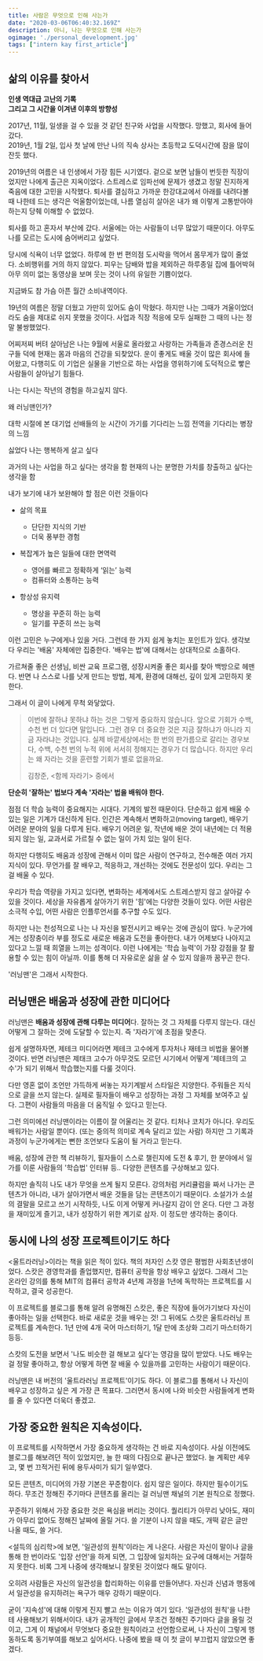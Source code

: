 ```yaml
---
title: 사람은 무엇으로 인해 사는가 
date: "2020-03-06T06:40:32.169Z"
description: 아니, 나는 무엇으로 인해 사는가
ogimage: './personal_development.jpg'
tags: ["intern kay first_article"]
---
```


## 삶의 이유를 찾아서

**인생 역대급 고난의 기록** <br>
**그리고 그 시간을 이겨낸 이후의 방향성**

2017년, 11월, 일생을 걸 수 있을 것 같던 친구와 사업을 시작했다. 망했고, 회사에 들어갔다.<br>
2019년, 1월 2일, 입사 첫 날에 만난 나의 직속 상사는 초등학교 도덕시간에 잠을 많이 잔듯 했다.

2019년의 여름은 내 인생에서 가장 힘든 시기였다.
겉으로 보면 남들이 번듯한 직장이었지만 나에게 출근은 지옥이었다.
스트레스로 임파선에 문제가 생겼고 정말 진지하게 죽음에 대한 고민을 시작했다.
퇴사를 결심하고 가까운 한강대교에서 아래를 내려다볼 때 나한테 드는 생각은 억울함이었는데,
나름 열심히 살아온 내가 왜 이렇게 고통받아야 하는지 당췌 이해할 수 없었다.

퇴사를 하고 혼자서 부산에 갔다. 서울에는 아는 사람들이 너무 많았기 때문이다.
아무도 나를 모르는 도시에 숨어버리고 싶었다.

당시에 식욕이 너무 없었다. 하루에 한 번 편의점 도시락을 먹어서 몸무게가 많이 줄었다.
소비행위를 거의 하지 않았다. 피우는 담배와 밥을 제외하곤 하루종일 집에 틀어박혀 아무 의미 없는 동영상을 보며 웃는 것이 나의 유일한 기쁨이었다.


지금봐도 참 가슴 아픈 월간 소비내역이다.

19년의 여름은 정말 더웠고 가만히 있어도 숨이 막혔다.
하지만 나는 그때가 겨울이었더라도 숨을 제대로 쉬지 못했을 것이다.
사업과 직장 적응에 모두 실패한 그 때의 나는 정말 불쌍했었다.

어찌저찌 버텨 살아남은 나는 9월에 서울로 올라왔고 사랑하는 가족들과 존경스러운 친구들 덕에 현재는 몸과 마음의 건강을 되찾았다.
운이 좋게도 배울 것이 많은 회사에 들어왔고, 다행히도 이 기업은 실물을 기반으로 하는 사업을 영위하기에
도덕적으로 빻은 사람들이 살아남기 힘들다.

나는 다시는 작년의 경험을 하고싶지 않다.



왜 러닝맨인가?

대학 시절에 본 대기업 선배들의 눈
시간이 가기를 기다리는 느낌
전역을 기다리는 병장의 느낌

싫었다
나는 행복하게 살고 싶다

과거의 나는 사업을 하고 싶다는 생각을 함
현재의 나는 분명한 가치를 창출하고 싶다는 생각을 함



내가 보기에 내가 보완해야 할 점은 이런 것들이다

- 삶의 목표
    - 단단한 지식의 기반
    - 더욱 풍부한 경험

- 복잡계가 높은 일들에 대한 면역력
    - 영어를 빠르고 정확하게 ‘읽는’ 능력
    - 컴퓨터와 소통하는 능력

- 항상성 유지력
    - 명상을 꾸준히 하는 능력
    - 일기를 꾸준히 쓰는 능력





이런 고민은 누구에게나 있을 거다. 그런데 한 가지 쉽게 놓치는 포인트가 있다. 생각보다 우리는 '배움' 자체에만 집중한다. '배우는 법'에 대해서는 상대적으로 소홀하다.

가르쳐줄 좋은 선생님, 비싼 교육 프로그램, 성장시켜줄 좋은 회사를 찾아 백방으로 헤맨다. 반면 나 스스로 나를 낫게 만드는 방법, 체계, 환경에 대해선, 깊이 있게 고민하지 못한다.

그래서 이 글이 나에게 무척 와닿았다.

> 이번에 잘하냐 못하냐 하는 것은 그렇게 중요하지 않습니다. 앞으로 기회가 수백, 수천 번 더 있다면 말입니다. 
> 그런 경우 더 중요한 것은 지금 잘하냐가 아니라 지금 자라냐는 것입니다. 실제 바깥세상에서는 한 번의 판가름으로 갈리는 경우보다, 수백, 수천 번의 누적 위에 서서히 정해지는 경우가 더 많습니다.
> 하지만 우리는 왜 자라는 것을 훈련할 기회가 별로 없을까요.
>
> 김창준, <함께 자라기> 중에서

**단순히 '잘하는' 법보다 계속 '자라는' 법을 배워야 한다.** 

점점 더 학습 능력이 중요해지는 시대다. 기계의 발전 때문이다. 단순하고 쉽게 배울 수 있는 일은 기계가 대신하게 된다. 인간은 계속해서 변화하고(moving target), 배우기 어려운 분야의 일을 다루게 된다. 배우기 어려운 일, 작년에 배운 것이 내년에는 더 적용되지 않는 일, 교과서로 가르칠 수 없는 일이 가치 있는 일이 된다.

하지만 다행히도 배움과 성장에 관해서 이미 많은 사람이 연구하고, 전수해준 여러 가지 지식이 있다. 무언가를 잘 배우고, 적응하고, 개선하는 것에도 전문성이 있다. 우리는 그걸 배울 수 있다.

우리가 학습 역량을 가지고 있다면, 변화하는 세계에서도 스트레스받지 않고 살아갈 수 있을 것이다. 세상을 자유롭게 살아가기 위한 '힘'에는 다양한 것들이 있다. 어떤 사람은 소극적 수입, 어떤 사람은 인플루언서를 추구할 수도 있다.

하지만 나는 천성적으로 나는 나 자신을 발전시키고 배우는 것에 관심이 많다. 누군가에게는 성장충이라 부를 정도로 새로운 배움과 도전을 좋아한다. 내가 어제보다 나아지고 있다고 느낄 때 희열을 느끼는 성격이다. 이런 나에게는 '학습 능력'이 가장 강점을 잘 활용할 수 있는 힘이 아닐까. 이를 통해 더 자유로운 삶을 살 수 있지 않을까 꿈꾸곤 한다.

'러닝맨'은 그래서 시작한다.



## 러닝맨은 배움과 성장에 관한 미디어다

러닝맨은 **배움과 성장에 관해 다루는 미디어**다. 잘하는 것 그 자체를 다루지 않는다. 대신 어떻게 그 잘하는 것에 도달할 수 있는지. 즉 '자라기'에 초점을 맞춘다.

쉽게 설명하자면, 제테크 미디어라면 제테크 고수에게 투자처나 재테크 비법을 물어볼 것이다. 반면 러닝맨은 제태크 고수가 아무것도 모르던 시기에서 어떻게 '제테크의 고수'가 되기 위해서 학습했는지를 다룰 것이다.

다만 영혼 없이 조언만 가득하게 써놓는 자기계발서 스타일은 지양한다. 주워들은 지식으로 글을 쓰지 않는다. 실제로 필자들이 배우고 성장하는 과정 그 자체를 보여주고 싶다. 그편이 사람들의 마음을 더 움직일 수 있다고 믿는다.

그런 의미에선 러닝맨이라는 이름이 잘 어울리는 것 같다. 티처나 코치가 아니다. 우리도 배워가는 사람일 뿐이다. (또는 중의적 의미로 계속 달리고 있는 사람) 하지만 그 기록과 과정이 누군가에게는 뻔한 조언보다 도움이 될 거라고 믿는다. 

배움, 성장에 관한 책 리뷰하기, 필자들이 스스로 챌린지에 도전 & 후기, 한 분야에서 일가를 이룬 사람들의 '학습법' 인터뷰 등.. 다양한 콘텐츠를 구상해보고 있다.

 하지만 솔직히 나도 내가 무엇을 쓰게 될지 모른다. 강의처럼 커리큘럼을 짜서 나가는 콘텐츠가 아니라, 내가 살아가면서 배운 것들을 담는 콘텐츠이기 때문이다. 소설가가 소설의 결말을 모르고 쓰기 시작하듯, 나도 이게 어떻게 커나갈지 감이 안 온다. 다만 그 과정을 재미있게 즐기고, 내가 성장하기 위한 계기로 삼자. 이 정도만 생각하는 중이다.



## 동시에 나의 성장 프로젝트이기도 하다

<울트라러닝>이라는 책을 읽은 적이 있다. 책의 저자인 스캇 영은 평범한 사회초년생이었다. 스캇은 경영학과를 졸업했지만, 컴퓨터 공학을 항상 배우고 싶었다. 그래서 그는 온라인 강의를 통해 MIT의 컴퓨터 공학과 4년제 과정을 1년에 독학하는 프로젝트를 시작하고, 결국 성공한다.

이 프로젝트를 블로그를 통해 알려 유명해진 스캇은, 좋은 직장에 들어가기보다 자신이 좋아하는 일을 선택한다. 바로 새로운 것을 배우는 것! 그 뒤에도 스캇은 울트라러닝 프로젝트를 계속한다. 1년 만에 4개 국어 마스터하기, 1달 만에 초상화 그리기 마스터하기 등등.

스캇의 도전을 보면서 '나도 비슷한 걸 해보고 싶다'는 영감을 많이 받았다. 나도 배우는 걸 정말 좋아하고, 항상 어떻게 하면 잘 배울 수 있을까를 고민하는 사람이기 때문이다.

러닝맨은 내 버전의 '울트라러닝 프로젝트'이기도 하다. 이 블로그를 통해서 나 자신이 배우고 성장하고 싶은 게 가장 큰 목표다. 그러면서 동시에 나와 비슷한 사람들에게 변화를 줄 수 있다면 더욱더 좋겠고.



## 가장 중요한 원칙은 지속성이다.

이 프로젝트를 시작하면서 가장 중요하게 생각하는 건 바로 지속성이다. 사실 이전에도 블로그를 해보려던 적이 있었지만, 늘 한 때의 다짐으로 끝나곤 했었다. 늘 계획만 세우고, 몇 번 끄적거린 뒤에 용두사미가 되기 일쑤였다. 

모든 콘텐츠, 미디어의 가장 기본은 꾸준함이다. 쉽지 않은 일이다. 하지만 필수이기도 하다. 무조건 정해진 주기마다 콘텐츠를 올리는 걸 러닝맨 채널의 기본 원칙으로 정했다. 

꾸준하기 위해서 가장 중요한 것은 욕심을 버리는 것이다. 퀄리티가 아무리 낮아도, 재미가 아무리 없어도 정해진 날짜에 올릴 거다. 쓸 기분이 나지 않을 때도, 개떡 같은 글만 나올 때도, 쓸 거다.

<설득의 심리학>에 보면, '일관성의 원칙'이라는 게 나온다. 사람은 자신이 말이나 글을 통해 한 번이라도 '입장 선언'을 하게 되면, 그 입장에 일치하는 요구에 대해서는 거절하지 못한다. 비록 그게 나중에 생각해보니 잘못된 것이었다 해도 말이다. 

오히려 사람들은 자신의 일관성을 합리화하는 이유를 만들어낸다. 자신과 신념과 행동에서 일관성을 유지하려는 욕구가 매우 강하기 때문이다.

굳이 '지속성'에 대해 이렇게 진지 빨고 쓰는 이유가 여기 있다. '일관성의 원칙'을 나한테 사용해보기 위해서이다. 내가 공개적인 글에서 무조건 정해진 주기마다 글을 올릴 것이고, 그게 이 채널에서 무엇보다 중요한 원칙이라고 선언함으로써, 나 자신이 그렇게 행동하도록 동기부여를 해보고 싶어서다. 나중에 봤을 때 이 첫 글이 부끄럽지 않았으면 좋겠다.
